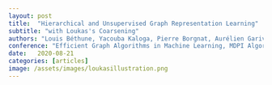 ```yaml
---
layout: post
title:  "Hierarchical and Unsupervised Graph Representation Learning"
subtitle: "with Loukas's Coarsening"
authors: "Louis Béthune, Yacouba Kaloga, Pierre Borgnat, Aurélien Garivier, Amaury Habrard"
conference: "Efficient Graph Algorithms in Machine Learning, MDPI Algorithms"
date:   2020-08-21
categories: [articles]
image: /assets/images/loukasillustration.png
---
```

